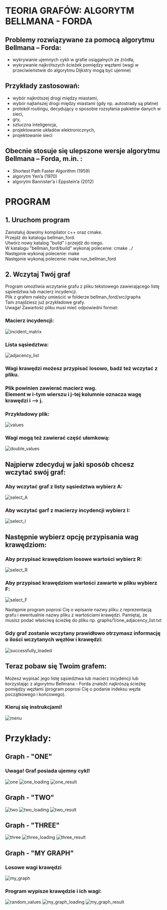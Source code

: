 # TEORIA GRAFÓW: ALGORYTM BELLMANA - FORDA

## Problemy rozwiązywane za pomocą algorytmu Bellmana – Forda:
- wykrywanie ujemnych cykli w grafie osiągalnych ze źródła,
- wykrywanie najkrótszych ścieżek pomiędzy węzłami (wagi w przeciwieństwie do algorytmu Dijkstry mogą być ujemne) 
## Przykłady zastosowań:
- wybór najkrótszej drogi między miastami,
- wybór najtańszej drogi między miastami (gdy np. autostrady są płatne)
- protokół routingu, decydujący o sposobie rozsyłania pakietów danych w sieci,
- gry,
- sztuczna inteligencja,
- projektowanie układów elektronicznych,
- projektowanie sieci
## Obecnie stosuje się ulepszone wersje algorytmu Bellmana – Forda, m.in. :
- Shortest Path Faster Algorithm (1959)
- algorytm Yen’a (1970)
- algorytm Bannister’a i Eppstein’a (2012)

# PROGRAM

## 1. Uruchom program
Zainstaluj dowolny kompilator c++ oraz cmake. <br>
Przejdź do katalogu bellman_ford. <br>
Utwórz nowy katalog "build" i przejdź do niego. <br>
W katalogu "bellman_ford/build" wykonaj polecenie: cmake ../ <br>
Następnie wykonaj polecenie: make <br>
Następnie wykonaj polecenie: make run_bellman_ford <br>

## 2. Wczytaj Twój graf
Program umożliwia wczytanie grafu z pliku tekstowego zawierającego listę sąsiedztwa lub macierz incydencji. <br>
Plik z grafem należy umieścić w folderze bellman_ford/src/graphs <br>
Tam znajdziesz już przykładowe grafy. <br>
Uwaga! Zawartość pliku musi mieć odpowiedni format: <br>
### Macierz incydencji:
![incident_matrix](bellman_ford/src/images/incident_matrix.png)
### Lista sąsiedztwa:
![adjacency_list](bellman_ford/src/images/adjacency_list.png)
### Wagi krawędzi możesz przypisać losowo, badź też wczytać z pliku.
### Plik powinien zawierać macierz wag. <BR> Element w i-tym wierszu i j-tej kolumnie oznacza wagę krawędzi i --> j. 
### Przykładowy plik: 
![values](bellman_ford/src/images/values.png)
### Wagi mogą też zawierać część ułamkową:
![double_values](bellman_ford/src/images/double_values.png)

## Najpierw zdecyduj w jaki sposób chcesz wczytać swój graf:
### Aby wczytać graf z listy sąsiedztwa wybierz A:
![select_A](bellman_ford/src/images/select_A.png)
### Aby wczytać garf z macierzy incydencji wybierz I:
![select_I](bellman_ford/src/images/select_I.png)
## Następnie wybierz opcję przypisania wag krawędziom:
### Aby przypisać krawędziom losowe wartości wybierz R:
![select_R](bellman_ford/src/images/select_R.png)
### Aby przypisać krawędziom wartości zawarte w pliku wybierz F:
![select_F](bellman_ford/src/images/select_F.png)

Następnie program poprosi Cię o wpisanie nazwy pliku z reprezentacją grafu i ewentualnie nazwy pliku z wartościami krawędzi.
Pamiętaj, że musisz podać właściwą ścieżkę do pliku np. graphs/1/one_adjacency_list.txt

### Gdy graf zostanie wczytany prawidłowo otrzymasz informację o ilości wczytanych węzłów i krawędzi:
![successfully_loaded](bellman_ford/src/images/successfully_loaded.png)

## Teraz pobaw się Twoim grafem:
Możesz wypisać jego listę sąsiedztwa lub macierz incydencji lub korzystając z algorytmu Bellmana - Forda znaleźć najkrószą ścieżkę pomiędzy węzłami (program poprosi Cię o podanie indeksu węzła początkowego i końcowego).
### Kieruj się instrukcjami!
![menu](bellman_ford/src/images/menu.png)

# Przykłady:
## Graph - "ONE"
### Uwaga! Graf posiada ujemny cykl!
![one](bellman_ford/src/graphs/1/one.png)
![one_loading](bellman_ford/src/images/one_loading.png)
![one_result](bellman_ford/src/images/one_result.png)
## Graph - "TWO"
![two](bellman_ford/src/graphs/2/two.png)
![two_loading](bellman_ford/src/images/two_loading.png)
![two_result](bellman_ford/src/images/two_result.png)
## Graph - "THREE"
![three](bellman_ford/src/graphs/3/three.png)
![three_loading](bellman_ford/src/images/three_loading.png)
![three_result](bellman_ford/src/images/three_result.png)
## Graph - "MY GRAPH"
### Losowe wagi krawędzi
![my_graph](bellman_ford/src/graphs/my_graph/my_graph.png)
### Program wypisze krawędzie i ich wagi:
![random_values](bellman_ford/src/images/random_values.png)
![my_graph_loading](bellman_ford/src/images/my_graph_loading.png)
![my_graph_result](bellman_ford/src/images/my_graph_result.png)

